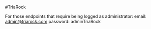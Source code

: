 #TriaRock

For those endpoints that require being logged as administrator:
email: admin@triarock.com
password: adminTriaRock